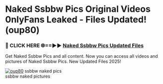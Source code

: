 # Naked Ssbbw Pics Original Videos 0nlyFans Leaked - Files Updated! (oup80)

<h3>🔴 CLICK HERE 🌐==►► <a href="https://tinyurl.com/up5wt9bj" rel="nofollow">Naked Ssbbw Pics Updated Files</a></h3>

Get Naked Ssbbw Pics and all content. Now you can access all videos and pictures of Naked Ssbbw Pics. New Updated Files 2025!

[![oup80](https://i.imgur.com/ABiUzMV.gif)](https://tinyurl.com/up5wt9bj)
ssbbw naked pics<br>
ssbbw naked pictures